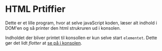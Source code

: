 # HTML Prtiffier

Dette er et lille program, hvor at selve javaScript koden, læser alt indhold i DOM'en og så printer den html strukruren ud i konsolen. 

Indholdet der bliver printet til konsollen er kun selve start `elementet`. Dette gør det lidt *flotter* at [se på i konsolen](https://markusingerslev.github.io/html-prettifier/).